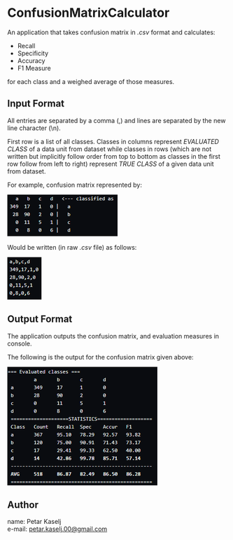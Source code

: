 # ConfusionMatrixCalculator

An application that takes confusion matrix in *.csv* format and calculates:

- Recall
- Specificity
- Accuracy
- F1 Measure

for each class and a weighed average of those measures.

## Input Format
All entries are separated by a comma (,) and lines are separated by the new line character (\n).

First row is a list of all classes. Classes in columns represent *EVALUATED CLASS* of a data unit from dataset
while classes in rows (which are not written but implicitly follow order from top to bottom as classes in the first row
follow from left to right) represent *TRUE CLASS* of a given data unit from dataset.

For example, confusion matrix represented by:

![Confusion Matrix](/ConfusionMatrixCalculator/Assets/confusionMatrix.PNG)
  
 Would be written (in raw *.csv* file) as follows:
 
![RAW Confusion Matrix](/ConfusionMatrixCalculator/Assets/rawConfusionMatrix.PNG)
 
 ## Output Format
 
 The application outputs the confusion matrix, and evaluation measures in console.
 
 The following is the output for the confusion matrix given above:
 
 ![Output Format](/ConfusionMatrixCalculator/Assets/result.png)

## Author
name: Petar Kaselj  
e-mail: petar.kaselj.00@gmail.com
